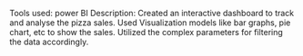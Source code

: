 Tools used: power BI
Description: Created an interactive dashboard to track and analyse the pizza sales. Used Visualization models like bar graphs, pie chart, etc to show the sales. Utilized the complex parameters for filtering the data accordingly.
